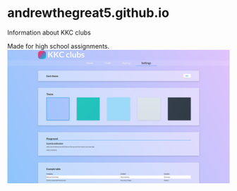 # andrewthegreat5.github.io
Information about KKC clubs

Made for high school assignments.
![Screenshot of the website](SS.png)
